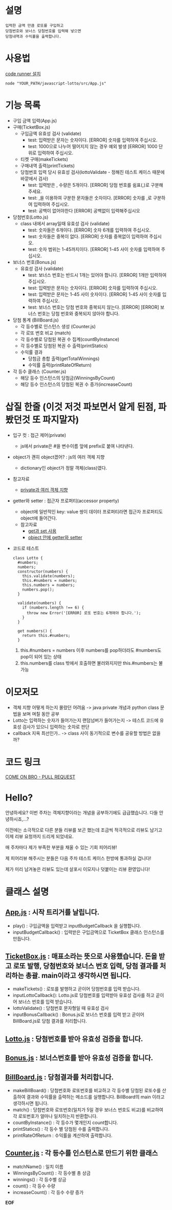 # 설명

```
입력한 금액 만큼 로또를 구입하고
당첨번호와 보너스 당첨번호를 입력해 넣으면
당첨내역과 수익률을 출력합니다.
```

# 사용법

[code runner 설치](https://marketplace.visualstudio.com/items?itemName=formulahendry.code-runner)

```
node "YOUR_PATH/javascript-lotto/src/App.js"
```

# 기능 목록

- 구입 금액 입력(App.js)
- 구매(TicketBox.js)
  - 구입금액 유효성 검사 (validate)
    - test: 입력받은 문자는 숫자이다. [ERROR] 숫자를 입력하여 주십시오.
    - test: 1000으로 나누어 떨어지지 않는 경우 예외 발생 [ERROR] 1000 단위로 입력하여 주십시오.
  - 티켓 구매(makeTickets)
  - 구매내역 출력(printTickets)
  - 당첨번호 입력 당시 유효성 검사(lottoValidate - 정해진 테스트 케이스 때문에 바깥에서 검사)
    - test: 입력받은 , 수량은 5개이다. [ERROR] 당첨 번호를 쉼표(,)로 구분해주세요.
    - test: ,을 이용하여 구분한 문자들은 숫자이다. [ERROR] 숫자를 ,로 구분하여 입력하여 주십시오.
    - test: 공백이 없어야한다 [ERROR] 공백없이 입력해주십시오
- 당첨번호(Lotto.js)
  - class 내에서 array일때 유효성 검사 (validate)
    - test: 숫자들은 6개이다. [ERROR] 숫자 6개를 입력하여 주십시오.
    - test: 숫자들은 중복이 없다. [ERROR] 숫자를 중복없이 입력하여 주십시오.
    - test: 숫자 범위는 1-45까지이다. [ERROR] 1-45 사이 숫자를 입력하여 주십시오.
- 보너스 번호(Bonus.js)
  - 유효성 검사 (validate)
    - test: 보너스 번호는 반드시 1개는 있어야 합니다. [ERROR] 1개만 입력하여 주십시오.
    - test: 입력받은 문자는 숫자이다. [ERROR] 숫자를 입력하여 주십시오.
    - test: 입력받은 문자는 1-45 사이 숫자이다. [ERROR] 1-45 사이 숫자를 입력하여 주십시오.
    - test: 보너스 번호는 당첨 번호와 중복되지 않는다. [ERROR] [ERROR] 보너스 번호는 당첨 번호와 중복되지 않아야 합니다.
- 당첨 통계 (BillBoard.js)
  - 각 등수별로 인스턴스 생성 (Counter.js)
  - 각 로또 번호 비교 (match)
  - 각 등수별로 당첨된 복권 수 집계(countByInstance)
  - 각 등수별로 당첨된 복권 수 출력(printStatics)
  - 수익률 결과
    - 당첨금 총합 출력(getTotalWinnings)
    - 수익률 출력(printRateOfReturn)
- 각 등수 클래스 (Counter.js)
  - 해당 등수 인스턴스의 당첨금(WinningsByCount)
  - 해당 등수 인스턴스의 당첨된 복권 수 증가(increaseCount)

# 삽질 한줄 (이것 저것 파보면서 알게 된점, 파봤던것 또 파지말자)

- 입구 컷 : 접근 제어(private)
  - js에서 private은 #을 변수이름 앞에 prefix로 붙여 나타낸다.
- object가 괜히 object겠어? : js의 여러 객체 지향
  - dictionary인 object가 정말 객체(class)였다.
- 참고자료
  - [private과 여러 객체 지향](https://cruella-de-vil.tistory.com/58)
- getter와 setter : 접근자 프로퍼티(accessor property)

  - object에 일반적인 key: value 쌍이 데이터 프로퍼티라면 접근자 프로퍼티도 object에 들어간다.
  - 참고자료
    - [get과 set 사용](https://ko.javascript.info/property-accessors)
    - [object 안에 getter와 setter](https://imkh.dev/js-properties/)

- 코드로 테스트

  ```
  class Lotto {
    #numbers;
    numbers;
    constructor(numbers) {
      this.validate(numbers);
      this.#numbers = numbers;
      this.numbers = numbers;
      numbers.pop();
    }

    validate(numbers) {
      if (numbers.length !== 6) {
        throw new Error('[ERROR] 로또 번호는 6개여야 합니다.');
      }
    }

    get numbers() {
      return this.#numbers;
    }

  ```

  1. this.#numbers = numbers 이후 numbers를 pop하더라도 #numbers도 pop이 되어 있는 상태
  2. this.numbers를 class 밖에서 호출하면 불러와지지만 this.#numbers는 불가능

# 이모저모

- 객체 지향 어떻게 하는지 몰랐던 어려움 -> java private 개념과 python class 문법을 보며 며칠 동안 공부
- Lotto는 입력하는 숫자가 들어가는지 랜덤넘버가 들어가는지 -> 테스트 코드에 유효성 검사가 있으니 입력하는 숫자로 판단
- callback 지옥 최선인가.. -> class 사이 동기적으로 변수를 공유할 방법은 없을까?

# 코드 링크

[COME ON BRO - PULL REQUEST](https://github.com/woowacourse-precourse/javascript-lotto/pull/364)

# Hello?

안녕하세요? 이번 주차는 객체지향이라는 개념을 공부하기에도 급급했습니다. 다들 안녕하시죠,...?

이전에는 소극적으로 다른 분들 리뷰를 보곤 했는데 조금씩 적극적으로 리뷰도 남기고 이제 리뷰 요청까지 드리게 되었네요.

매 주차마다 제가 부족한 부분을 채울 수 있는 기회 피어리뷰!

제 피어리뷰 해주시는 분들은 다음 주차 테스트 케이스 한방에 통과하실 겁니다!

제가 미리 남겨놓은 리뷰도 있는데 살포시 이모지나 덧붙이는 리뷰 환영입니다!

# 클래스 설명

## [App.js](https://github.com/woowacourse-precourse/javascript-lotto/pull/364/files#diff-3d74dddefb6e35fbffe3c76ec0712d5c416352d9449e2fcc8210a9dee57dff67) : 시작 트리거를 날립니다.

- play() : 구입금액을 입력받고 inputBudgetCallback 을 실행합니다.
- inputBudgetCallback() : 입력받은 구입금액으로 TicketBox 클래스 인스턴스를 만듭니다.

## [TicketBox.js](https://github.com/woowacourse-precourse/javascript-lotto/pull/364/files#diff-282ef3d3386b3878fc7bc9ec1813e015383d0fed78333053ba17204a0d36f2ea) : 매표소라는 뜻으로 사용했습니다. 돈을 받고 로또 발행, 당첨번호와 보너스 번호 입력, 당첨 결과를 처리하는 총괄. main이라고 생각하시면 됩니다.

- makeTickets() : 로또를 발행하고 곧이어 당첨번호를 입력 받습니다.
- inputLottoCallback(): Lotto.js로 당첨번호를 입력받아 유효성 검사를 하고 곧이어 보너스 번호를 입력 받습니다.
- lottoValidate() : 당첨번호 문자형일 때 유효성 검사
- inputBonusCallback() : Bonus.js로 보너스 번호를 입력 받고 곧이어 BillBoard.js로 당첨 결과를 처리합니다.

## [Lotto.js](https://github.com/woowacourse-precourse/javascript-lotto/pull/364/files#diff-7803949204b374f29124b518149172122e713f9d8f38f50df9b6864d4e53df83) : 당첨번호를 받아 유효성 검증을 합니다.

## [Bonus.js](https://github.com/woowacourse-precourse/javascript-lotto/pull/364/files#diff-6cebe3a43c6bc5251aae01e824269545607d503a168386fbf3d57d6e54ad6fa5) : 보너스번호를 받아 유효성 검증을 합니다.

## [BillBoard.js](https://github.com/woowacourse-precourse/javascript-lotto/pull/364/files#diff-6f9e2aa44b79abb1c20aca6949c857649902a804a3ade5f63412ff64cac846fb) : 당첨결과를 처리합니다.

- makeBillBoard() : 당첨번호화 로또번호를 비교하고 각 등수별 당첨된 로또수를 산출하여 결과와 수익률을 출력하는 메소드를 실행합니다. BillBoard의 main 이라고 생각하시면 됩니다.
- match() : 당첨번호와 로또번호(일치가 5일 경우 보너스 번호도 비교)를 비교하여 각 로또번호가 얼마나 일치하는지 반환합니다.
- countByInstance() : 각 등수가 몇개인지 count합니다.
- printStatics() : 각 등수 별 당첨된 수를 출력합니다.
- printRateOfReturn : 수익률을 계산하여 출력합니다.

## [Counter.js](https://github.com/woowacourse-precourse/javascript-lotto/pull/364/files#diff-8a341a90cc463b77ec2ddad2e53250bd9fd5fce89f9ad2d93a1e2b2e69fa38b8) : 각 등수를 인스턴스로 만드기 위한 클래스

- matchName() : 일치 이름
- WinningsByCount() : 각 등수별 총 상금
- winnings() : 각 등수별 상금
- count() : 각 등수 수량
- increaseCount() : 각 등수 수량 증가

**EOF**

